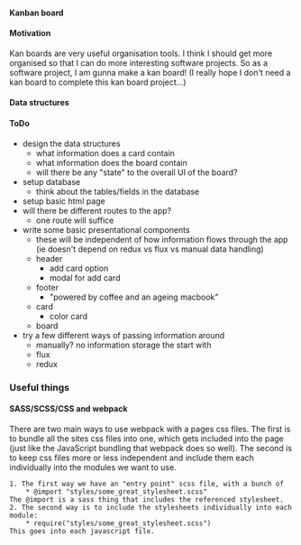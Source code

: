 #### Kanban board


#### Motivation

Kan boards are very useful organisation tools. I think I should get more organised so that I can do more interesting software projects. So as a software project, I am gunna make a kan board! (I really hope I don't need a kan board to complete this kan board project...)

#### Data structures



#### ToDo

* design the data structures
    * what information does a card contain
    * what information does the board contain
    * will there be any "state" to the overall UI of the board?
* setup database
    * think about the tables/fields in the database
* setup basic html page
* will there be different routes to the app?
    * one route will suffice
* write some basic presentational components
    * these will be independent of how information flows through the app (ie doesn't depend on redux vs flux vs manual data handling)
    * header
        * add card option
        * modal for add card
    * footer
        * "powered by coffee and an ageing macbook"
    * card
        * color card
    * board
* try a few different ways of passing information around
    * manually? no information storage the start with
    * flux
    * redux

### Useful things

#### SASS/SCSS/CSS and webpack

There are two main ways to use webpack with a pages css files. The first is to bundle all the sites css files into one, which gets included into the page (just like the JavaScript bundling that webpack does so well). The second is to keep css files more or less independent and include them each individually into the modules we want to use.

    1. The first way we have an "entry point" scss file, with a bunch of
        * @import "styles/some_great_stylesheet.scss"
    The @import is a sass thing that includes the referenced stylesheet.
    2. The second way is to include the stylesheets individually into each module:
        * require("styles/some_great_stylesheet.scss")
    This goes into each javascript file.
